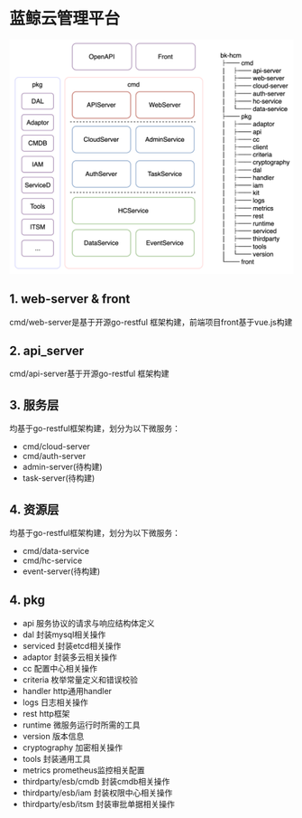 # 蓝鲸云管理平台

![image](../resource/img/code.png)
## 1. web-server & front
cmd/web-server是基于开源go-restful 框架构建，前端项目front基于vue.js构建

## 2. api_server
cmd/api-server基于开源go-restful 框架构建

## 3. 服务层
均基于go-restful框架构建，划分为以下微服务：
* cmd/cloud-server
* cmd/auth-server
* admin-server(待构建)
* task-server(待构建)

## 4. 资源层
均基于go-restful框架构建，划分为以下微服务：
* cmd/data-service
* cmd/hc-service
* event-server(待构建)

## 4. pkg

* api 服务协议的请求与响应结构体定义
* dal 封装mysql相关操作
* serviced 封装etcd相关操作
* adaptor 封装多云相关操作
* cc 配置中心相关操作
* criteria 枚举常量定义和错误校验
* handler http通用handler
* logs 日志相关操作
* rest http框架
* runtime 微服务运行时所需的工具
* version 版本信息
* cryptography 加密相关操作
* tools 封装通用工具
* metrics prometheus监控相关配置
* thirdparty/esb/cmdb 封装cmdb相关操作
* thirdparty/esb/iam 封装权限中心相关操作
* thirdparty/esb/itsm 封装审批单据相关操作
